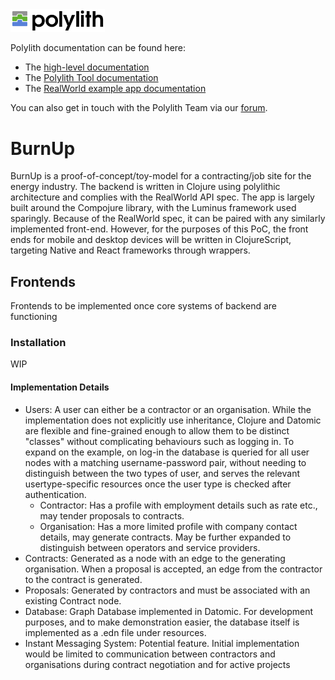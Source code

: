 <img src="images/logo.png" width="30%" alt="Polylith" id="logo">

Polylith documentation can be found here:

- The [high-level documentation](https://polylith.gitbook.io/polylith)
- The [Polylith Tool documentation](https://github.com/tengstrand/lein-polylith)
- The [RealWorld example app documentation](https://github.com/furkan3ayraktar/clojure-polylith-realworld-example-app)

You can also get in touch with the Polylith Team via our [forum](https://polylith.freeflarum.com).

<h1>BurnUp</h1>

<p>BurnUp is a proof-of-concept/toy-model for a contracting/job site for the energy industry. The backend is written in Clojure using polylithic architecture and complies with the RealWorld API spec. The app is largely built around the Compojure library, with the Luminus framework used sparingly.
Because of the RealWorld spec, it can be paired with any similarly implemented front-end.
However, for the purposes of this PoC, the front ends for mobile and desktop devices
will be written in ClojureScript, targeting Native and React frameworks through wrappers. </p>

<h2> Frontends </h2>
<p> Frontends to be implemented once core systems of backend are functioning <p2>

<h3> Installation </h3>
<p> WIP </p>

<h4>Implementation Details</h4>
<ul>
  <li> Users: A user can either be a contractor or an organisation. While the implementation does not explicitly use inheritance, Clojure and Datomic are flexible and fine-grained enough to allow them to be distinct "classes" without complicating behaviours such as logging in. To expand on the example, on log-in the database is queried for all user nodes with a matching username-password pair, without needing to distinguish between the two types of user, and serves the relevant usertype-specific resources once the user type is checked after authentication.
    <ul>
      <li> Contractor: Has a profile with employment details such as rate etc., may tender proposals to contracts. </li>
      <li> Organisation: Has a more limited profile with company contact details, may generate contracts. May be further expanded to distinguish between operators and service providers.</li>
    </ul>
  </li>
  <li> Contracts: Generated as a node with an edge to the generating organisation.
    When a proposal is accepted, an edge from the contractor to the contract is generated.</li>
  <li> Proposals: Generated by contractors and must be associated with an existing Contract node. </li>
  <li> Database: Graph Database implemented in Datomic. For development purposes, and to make demonstration easier, the database itself is implemented as a .edn file under resources. </li>
  <li> Instant Messaging System: Potential feature. Initial implementation would be limited to communication between contractors and organisations during contract negotiation and for active projects </li>

</ul>
